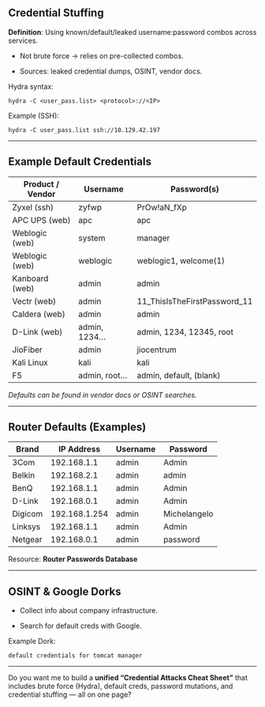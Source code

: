 

## Credential Stuffing

**Definition**: Using known/default/leaked username:password combos across services.

- Not brute force → relies on pre-collected combos.
    
- Sources: leaked credential dumps, OSINT, vendor docs.
    

Hydra syntax:

```
hydra -C <user_pass.list> <protocol>://<IP>
```

Example (SSH):

```
hydra -C user_pass.list ssh://10.129.42.197
```

---

## Example Default Credentials

|Product / Vendor|Username|Password(s)|
|---|---|---|
|Zyxel (ssh)|zyfwp|PrOw!aN_fXp|
|APC UPS (web)|apc|apc|
|Weblogic (web)|system|manager|
|Weblogic (web)|weblogic|weblogic1, welcome(1)|
|Kanboard (web)|admin|admin|
|Vectr (web)|admin|11_ThisIsTheFirstPassword_11|
|Caldera (web)|admin|admin|
|D-Link (web)|admin, 1234…|admin, 1234, 12345, root|
|JioFiber|admin|jiocentrum|
|Kali Linux|kali|kali|
|F5|admin, root…|admin, default, (blank)|

_Defaults can be found in vendor docs or OSINT searches._

---

## Router Defaults (Examples)

|Brand|IP Address|Username|Password|
|---|---|---|---|
|3Com|192.168.1.1|admin|Admin|
|Belkin|192.168.2.1|admin|admin|
|BenQ|192.168.1.1|admin|Admin|
|D-Link|192.168.0.1|admin|Admin|
|Digicom|192.168.1.254|admin|Michelangelo|
|Linksys|192.168.1.1|admin|Admin|
|Netgear|192.168.0.1|admin|password|

Resource: **Router Passwords Database**

---

## OSINT & Google Dorks

- Collect info about company infrastructure.
    
- Search for default creds with Google.
    

Example Dork:

```
default credentials for tomcat manager
```

---

Do you want me to build a **unified “Credential Attacks Cheat Sheet”** that includes brute force (Hydra), default creds, password mutations, and credential stuffing — all on one page?